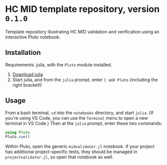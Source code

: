 # HC MID template repository, version `0.1.0`


Template repository illustrating HC MID validation and verification using an interactive Pluto notebook.


## Installation

Requirements:  julia, with the `Pluto` module installed. 

1. [Download julia](https://julialang.org/downloads/)
2. Start julia, and from the `julia` prompt, enter `] add Pluto` (including the right bracket!)


## Usage

From a bash terminal, `cd` into the `notebooks` directory, and start `julia`. (If you're using VS Code, you can use the `Terminal` menu to open a new terminal in VS Code.) Then at the `julia` prompt, enter these two commands:

```julia
using Pluto
Pluto.run()
```

Within Pluto, open the generic `midvalidator.jl` notebook.  If your project has additional project-specific tests, they should be managed in `projectvalidator.jl`, so open that notebook as well.